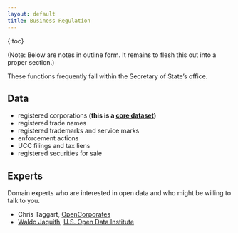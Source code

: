 ```yaml
---
layout: default
title: Business Regulation
---
```


{:toc}

(Note: Below are notes in outline form. It remains to flesh this out into a proper section.)

These functions frequently fall within the Secretary of State’s office.

## Data

* registered corporations **(this is a [core dataset](core-datasets.html))**
* registered trade names
* registered trademarks and service marks
* enforcement actions
* UCC filings and tax liens
* registered securities for sale

## Experts

Domain experts who are interested in open data and who might be willing to talk to you.

* Chris Taggart, [OpenCorporates](https://opencorporates.com/)
* [Waldo Jaquith](waldo@usodi.org), [U.S. Open Data Institute](http://usodi.org/)
